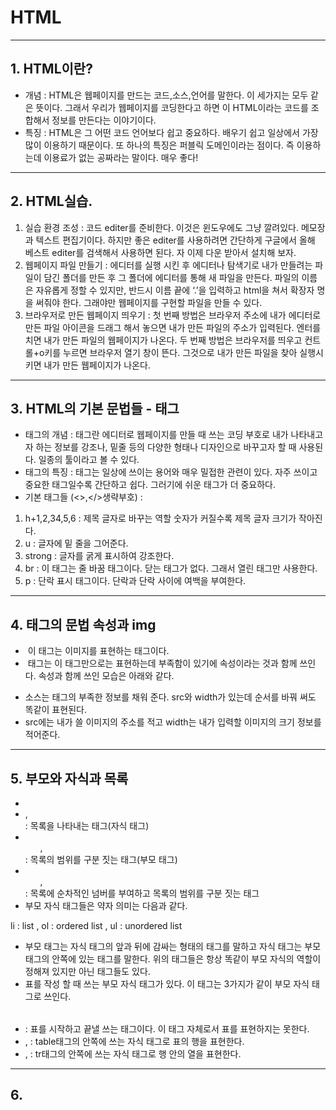 # HTML

---

## 1. HTML이란?

- 개념 : HTML은 웹페이지를 만드는 코드,소스,언어를 말한다. 이 세가지는 모두 같은 뜻이다. 그래서 우리가 웹페이지를 코딩한다고 하면 이 HTML이라는 코드를 조합해서 정보를 만든다는 이야기이다.
- 특징 : HTML은 그 어떤 코드 언어보다 쉽고 중요하다. 배우기 쉽고 일상에서 가장 많이 이용하기 때문이다. 또 하나의 특징은 퍼블릭 도메인이라는 점이다. 즉 이용하는데 이용료가 없는 공짜라는 말이다. 매우 좋다!

---

## 2. HTML실습.

1. 실습 환경 조성 : 코드 editer를 준비한다. 이것은 윈도우에도 그냥 깔려있다. 메모장과 텍스트 편집기이다. 하지만 좋은 editer를 사용하려면 간단하게 구글에서 올해 베스트 editer를 검색해서 사용하면 된다. 자 이제 다운 받아서 설치해 보자.
2. 웹페이지 파일 만들기 : 에디터를 실행 시킨 후 에디터나 탐색기로 내가 만들려는 파일이 담긴 폴더를 만든 후 그 폴더에 에디터를 통해 새 파일을 만든다. 파일의 이름은 자유롭게 정할 수 있지만, 반드시 이름 끝에 ‘.’을 입력하고 html을 쳐서 확장자 명을 써줘야 한다. 그래야만 웹페이지를 구현할 파일을 만들 수 있다. 
3. 브라우저로 만든 웹페이지 띄우기 : 첫 번째 방법은 브라우저 주소에 내가 에디터로 만든 파일 아이콘을 드래그 해서 놓으면 내가 만든 파일의 주소가 입력된다. 엔터를 치면 내가 만든 파일의 웹페이지가 나온다. 두 번째 방법은 브라우저를 띄우고 컨트롤+o키를 누르면 브라우저 열기 창이 뜬다. 그것으로 내가 만든 파일을 찾아 실행시키면 내가 만든 웹페이지가 나온다.

---

## 3. HTML의 기본 문법들 - 태그

- 태그의 개념 : 태그란 에디터로 웹페이지를 만들 때 쓰는 코딩 부호로 내가 나타내고자 하는 정보를 강조나, 밑줄 등의 다양한 형태나 디자인으로 바꾸고자 할 때 사용된다. 일종의 툴이라고 볼 수 있다.
- 태그의 특징 : 태그는 일상에 쓰이는 용어와 매우 밀접한 관련이 있다. 자주 쓰이고 중요한 태그일수록 간단하고 쉽다. 그러기에 쉬운 태그가 더 중요하다.
- 기본 태그들 (<>,</>생략부호) :
1. h+1,2,34,5,6 : 제목 글자로 바꾸는 역할 숫자가 커질수록 제목 글자 크기가 작아진다.
2. u : 글자에 밑 줄을 그어준다.
3. strong : 글자를 굵게 표시하여 강조한다.
4. br : 이 태그는 줄 바꿈 태그이다. 닫는 태그가 없다. 그래서 열린 태그만 사용한다. 
5. p : 단락 표시 태그이다. 단락과 단락 사이에 여백을 부여한다.

---

## 4. 태그의 문법 속성과 img

- <img> 이 태그는 이미지를 표현하는 태그이다.
- <img> 태그는 이 태그만으로는 표현하는데 부족함이 있기에 속성이라는 것과 함께 쓰인다. 속성과 함께 쓰인 모습은 아래와 같다.

<imp src=”???.jpg” width=”숫자?”> 

- 소스는 <img>태그의 부족한 정보를 채워 준다. src와 width가 있는데 순서를 바꿔 써도 똑같이 표현된다.
- src에는 내가 쓸 이미지의 주소를 적고 width는 내가 입력할 이미지의 크기 정보를 적어준다.

---

## 5. 부모와 자식과 목록

- <li>,</li> : 목록을 나타내는 태그(자식 태그)
- <ul>,</ul> : 목록의 범위를 구분 짓는 태그(부모 태그)
- <ol>,</ol> : 목록에 순차적인 넘버를 부여하고 목록의 범위를 구분 짓는 태그
- 부모 자식 태그들은 약자 의미는 다음과 같다.

li : list , ol : ordered list , ul : unordered list

- 부모 태그는 자식 태그의 앞과 뒤에 감싸는 형태의 태그를 말하고 자식 태그는 부모 태그의 안쪽에 있는 태그를 말한다. 위의 태그들은 항상 똑같이 부모 자식의 역할이 정해져 있지만 아닌 태그들도 있다.
- 표를 작성 할 때 쓰는 부모 자식 태그가 있다. 이 태그는 3가지가 같이 부모 자식 태그로 쓰인다.
- <table></table> : 표를 시작하고 끝낼 쓰는 태그이다. 이 태그 자체로서 표를 표현하지는 못한다.
- <tr>,</tr> : table태그의 안쪽에 쓰는 자식 태그로 표의 행을 표현한다.
- <td>,</td> : tr태그의 안쪽에 쓰는 자식 태그로 행 안의 열을 표현한다.

---

## 6.